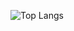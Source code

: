 ![Top Langs](https://github-readme-stats.vercel.app/api/top-langs/?username=Voranto&theme=tokyonight)
